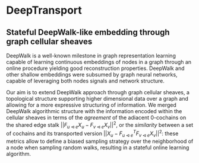 # DeepTransport
## Stateful DeepWalk-like embedding through graph cellular sheaves

DeepWalk is a well-known milestone in graph representation learning capable of learning continuous embeddings of nodes in a graph through an online procedure yielding good reconstruction properties. DeepWalk and other shallow embeddings were subsumed by graph neural networks, capable of leveraging both nodes signals and network structure.

Our aim is to extend DeepWalk approach through graph cellular sheaves, a topological structure supporting higher dimensional data over a graph and allowing for a more expressive structuring of information. We merged DeepWalk algorithmic structure with the information encoded within the cellular sheaves in terms of the $\textit{agreement}$ of the adiacent 0-cochains on the shared edge stalk $||F_{u \triangleleft e}X_u - F_{v \triangleleft e}X_v||^2$, or the $\textit{similarity}$ between a set of cochains and its transported version $||X_u - F_{u \triangleleft e}^T F_{v \triangleleft e}X_v||^2$: these metrics allow to define a biased sampling strategy over the neighborhood of a node when sampling random walks, resulting in a stateful online learning algorithm. 
